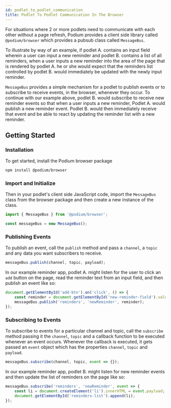 ```yaml
---
id: podlet_to_podlet_communication
title: Podlet To Podlet Communication In The Browser
---
```


For situations where 2 or more podlets need to communicate with each other without a page refresh, Podium provides a client side library called `@podium/browser` which provides a pubsub class called `MessageBus`.

To illustrate by way of an example, if podlet A. contains an input field wherein a user can input a new reminder and podlet B. contains a list of all reminders, when a user inputs a new reminder into the area of the page that is rendered by podlet A. he or she would expect that the reminders list controlled by podlet B. would immediately be updated with the newly input reminder.

`MessageBus` provides a simple mechanism for a podlet to publish events or to subscribe to receive events, in the browser, whenever they occur. To continue with our example above, podlet B. would subscribe to receive new reminder events so that when a user inputs a new reminder, Podlet A. would publish a new reminder event. Podlet B. would then immediately receive that event and be able to react by updating the reminder list with a new reminder.

## Getting Started

### Installation

To get started, install the Podium browser package

```sh
npm install @podium/browser
```

### Import and Initialize

Then in your podlet's client side JavaScript code, import the `MessageBus` class from the browser package and then create a new instance of the class.

```js
import { MessageBus } from '@podium/browser';

const messageBus = new MessageBus();
```

### Publishing Events

To publish an event, call the `publish` method and pass a `channel`, a `topic` and any data you want subscribers to receive.

```js
messageBus.publish(channel, topic, payload);
```

In our example reminder app, podlet A. might listen for the user to click an `add` button on the page, read the reminder text from an input field, and then publish an event like so:

```js
document.getElementById('add-btn').on('click', () => {
    const reminder = document.getElementById('new-reminder-field').value;
    messageBus.publish('reminders', 'newReminder', reminder);
});
```

### Subscribing to Events

To subscribe to events for a particular channel and topic, call the `subscribe` method passing it the `channel`, `topic` and a callback function to be executed whenever an event occurs. Whenever the callback is executed, it gets passed an `event` object which has the properties `channel`, `topic` and `payload`.

```js
messageBus.subscribe(channel, topic, event => {});
```

In our example reminder app, podlet B. might listen for new reminder events and then update the list of reminders on the page like so:

```js
messageBus.subscribe('reminders', 'newReminder', event => {
    const li = document.createElement('li').innerHTML = event.payload;
    document.getElementById('reminders-list').append(li);
});
```